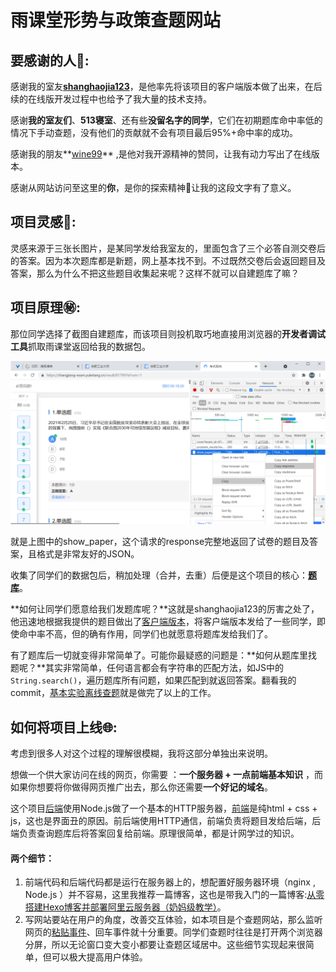 # 雨课堂形势与政策查题网站

## 要感谢的人:sparkling_heart::

感谢我的室友[**shanghaojia123**](https://github.com/shanghaojia-1)，是他率先将该项目的客户端版本做了出来，在后续的在线版开发过程中也给予了我大量的技术支持。

感谢**我的室友们**、**513寝室**、还有些**没留名字的同学**，它们在初期题库命中率低的情况下手动查题，没有他们的贡献就不会有项目最后95%+命中率的成功。

感谢我的朋友**[wine99](https://github.com/wine99)** ,是他对我开源精神的赞同，让我有动力写出了在线版本。

感谢从网站访问至这里的**你**，是你的探索精神:bouquet:让我的这段文字有了意义。

## 项目灵感:star2::

灵感来源于三张长图片，是某同学发给我室友的，里面包含了三个必答自测交卷后的答案。因为本次题库都是新题，网上基本找不到。不过既然交卷后会返回题目及答案，那么为什么不把这些题目收集起来呢？这样不就可以自建题库了嘛？

## 项目原理:secret::

那位同学选择了截图自建题库，而该项目则投机取巧地直接用浏览器的**开发者调试工具**抓取雨课堂返回给我的数据包。

![f12](img\f12.png)

就是上图中的show_paper，这个请求的response完整地返回了试卷的题目及答案，且格式是非常友好的JSON。

收集了同学们的数据包后，稍加处理（合并，去重）后便是这个项目的核心：[**题库**](https://github.com/Blackmegg1/Situation-and-Policies/blob/main/end/answer.json)。

**如何让同学们愿意给我们发题库呢？**这就是shanghaojia123的厉害之处了，他迅速地根据我提供的题目做出了[客户端版本](./client)，将客户端版本发给了一些同学，即使命中率不高，但的确有作用，同学们也就愿意将题库发给我们了。

有了题库后一切就变得非常简单了。可能你最疑惑的问题是：**如何从题库里找题呢？**其实非常简单，任何语言都会有字符串的匹配方法，如JS中的`String.search()`，遍历题库所有问题，如果匹配到就返回答案。翻看我的commit，[基本实验离线查题](https://github.com/Blackmegg1/Situation-and-Policies/commit/ab992978525dff1413958d2ee5f27dd680cc13d2)就是做完了以上的工作。

## 如何将项目上线:globe_with_meridians::

考虑到很多人对这个过程的理解很模糊，我将这部分单独出来说明。

想做一个供大家访问在线的网页，你需要 ：**一个服务器 + 一点前端基本知识** ，而如果你想要将你做得网页推广出去，那么你还需要**一个好记的域名**。  

这个项目[后端](https://github.com/Blackmegg1/Situation-and-Policies/tree/main/end)使用Node.js做了一个基本的HTTP服务器，[前端](https://github.com/Blackmegg1/Situation-and-Policies/tree/main/front)是纯html + css + js，这也是界面丑的原因。前后端使用HTTP通信，前端负责将题目发给后端，后端负责查询题库后将答案回复给前端。原理很简单，都是计网学过的知识。

#### 两个细节：

1. 前端代码和后端代码都是运行在服务器上的，想配置好服务器环境（nginx , Node.js ）并不容易，这里我推荐一篇博客，这也是带我入门的一篇博客:[从零搭建Hexo博客并部署阿里云服务器（奶妈级教学）](https://blog.csdn.net/NoCortY/article/details/99631249?ops_request_misc=%257B%2522request%255Fid%2522%253A%2522160525661819724836707365%2522%252C%2522scm%2522%253A%252220140713.130102334..%2522%257D&request_id=160525661819724836707365&biz_id=0&utm_medium=distribute.pc_search_result.none-task-blog-2~all~baidu_landing_v2~default-5-99631249.first_rank_ecpm_v3_pc_rank_v2&utm_term=%E4%BA%91%E6%9C%8D%E5%8A%A1%E5%99%A8%E6%90%AD%E5%BB%BA%E5%8D%9A%E5%AE%A2&spm=1018.2118.3001.4449)。
2. 写网站要站在用户的角度，改善交互体验，如本项目是个查题网站，那么监听网页的[粘贴事件](https://github.com/Blackmegg1/Situation-and-Policies/commit/77dc76ca828fa732fb135d1de3f6d31ae8a122e1#r50471449)、回车事件就十分重要。同学们查题时往往是打开两个浏览器分屏，所以无论窗口变大变小都要让查题区域居中。这些细节实现起来很简单，但可以极大提高用户体验。

